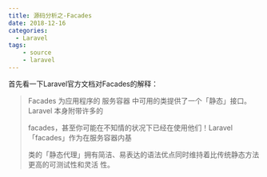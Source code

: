 ```yaml
---
title: 源码分析之-Facades
date: 2018-12-16
categories:
  - Laravel
tags:
    - source
    - laravel
---
```


首先看一下Laravel官方文档对Facades的解释：

> Facades 为应用程序的 服务容器 中可用的类提供了一个「静态」接口。Laravel 本身附带许多的 
>
> facades，甚至你可能在不知情的状况下已经在使用他们！Laravel 「facades」作为在服务容器内基
>
> 类的「静态代理」拥有简洁、易表达的语法优点同时维持着比传统静态方法更高的可测试性和灵活 性。